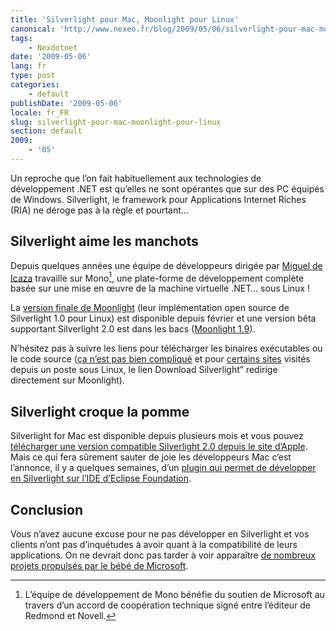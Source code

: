 ```yaml
---
title: 'Silverlight pour Mac, Moonlight pour Linux'
canonical: 'http://www.nexeo.fr/blog/2009/05/06/silverlight-pour-mac-moonlight-pour-linux/'
tags:
    - Nexdotnet
date: '2009-05-06'
lang: fr
type: post
categories:
    - default
publishDate: '2009-05-06'
locale: fr_FR
slug: silverlight-pour-mac-moonlight-pour-linux
section: default
2009:
    - '05'
---
```


Un reproche que l’on fait habituellement aux technologies de développement .NET est qu’elles ne sont opérantes que sur des PC équipés de Windows. Silverlight, le framework pour Applications Internet Riches (RIA) ne déroge pas à la règle et pourtant…

## Silverlight aime les manchots

Depuis quelques années une équipe de développeurs dirigée par [Miguel de Icaza](http://tirania.org/blog/) travaille sur Mono[^mono], une plate-forme de développement complète basée sur une mise en œuvre de la machine virtuelle .NET… sous Linux !

[^mono]: L’équipe de développement de Mono bénéfie du soutien de Microsoft au travers d’un accord de coopération technique signé entre l’éditeur de Redmond et Novell.

La [version finale de Moonlight](http://www.go-mono.com/moonlight/) (leur implémentation open source de Silverlight 1.0 pour Linux) est disponible depuis février et une version bêta supportant Silverlight 2.0 est dans les bacs ([Moonlight 1.9](http://tirania.org/blog/archive/2009/May-04.html)).

N’hésitez pas à suivre les liens pour télécharger les binaires exécutables ou le code source ([ça n’est pas bien compliqué](http://blogs.msdn.com/clauer/archive/2009/01/08/screencast-installation-de-moonlight-sur-linux-en-seulement-quelques-clics.aspx) et pour [certains sites](http://arstechnica.com/open-source/news/2009/01/obama-inauguration-shines-on-linux-too-with-moonlight.ars) visités depuis un poste sous Linux, le lien Download Silverlight” redirige directement sur Moonlight).

## Silverlight croque la pomme

Silverlight for Mac est disponible depuis plusieurs mois et vous pouvez [télécharger une version compatible Silverlight 2.0 depuis le site d’Apple](http://www.apple.com/downloads/macosx/development_tools/silverlight.html). Mais ce qui fera sûrement sauter de joie les développeurs Mac c’est l’annonce, il y a quelques semaines, d’un [plugin qui permet de développer en Silverlight sur l’IDE d’Eclipse Foundation](http://www.eclipse4sl.org/blog/uncategorized/announcing-eclipse4sl-technology-preview-for-macintosh-platform/).

## Conclusion

Vous n’avez aucune excuse pour ne pas développer en Silverlight et vos clients n’ont pas d’inquétudes à avoir quant à la compatibilité de leurs applications. On ne devrait donc pas tarder à voir apparaître [de nombreux projets propulsés par le bébé de Microsoft](http://blogs.msdn.com/SublimaCtion/).
